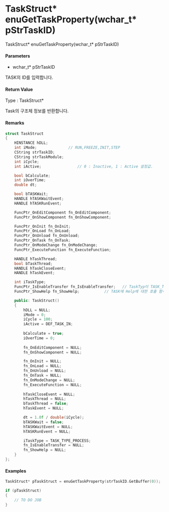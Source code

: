 # TaskStruct\* enuGetTaskProperty\(wchar\_t\* pStrTaskID\)

TaskStruct\* enuGetTaskProperty\(wchar\_t\* pStrTaskID\)

#### Parameters

* wchar\_t\* pStrTaskID

TASK의 ID를 입력합니다.

#### Return Value

Type : TaskStruct\*

Task의 구조체 정보를 반환합니다.

#### Remarks

```cpp
struct TaskStruct
{
	HINSTANCE hDLL;
	int iMode;				// RUN,FREEZE,INIT,STEP
	CString strTaskID;
	CString strTaskModule;
	int iCycle;
	int iActive;				// 0 : Inactive, 1 : Active 설정값.

	bool bCalculate;
	int iOverTime;
	double dt;				

	bool bTASKWait;			
	HANDLE hTASKWaitEvent;		
	HANDLE hTASKRunEvent;		

	FuncPtr_OnEditComponent fn_OnEditComponent;
	FuncPtr_OnShowComponent fn_OnShowComponent;

	FuncPtr_OnInit fn_OnInit;
	FuncPtr_OnLoad fn_OnLoad;
	FuncPtr_OnUnload fn_OnUnload;
	FuncPtr_OnTask fn_OnTask;
	FuncPtr_OnModeChange fn_OnModeChange;
	FuncPtr_ExecuteFunction fn_ExecuteFunction;

	HANDLE hTaskThread;
	bool bTaskThread;
	HANDLE hTaskCloseEvent;
	HANDLE hTaskEvent;

	int iTaskType;									
	FuncPtr_IsEnableTransfer fn_IsEnableTransfer;	// TaskTyp이 TASK_TYPE_COMPONENT인경우, 연결선이 연결가능한지를 체크하는 함수.
	FuncPtr_ShowHelp fn_ShowHelp;			// TASK에 Help에 대한 호출 함수

	public: TaskStruct()
	{
		hDLL = NULL;
		iMode = 0;
		iCycle = 100;
		iActive = DEF_TASK_IN;
	
		bCalculate = true;
		iOverTime = 0;
	
		fn_OnEditComponent = NULL;		
		fn_OnShowComponent = NULL;		

		fn_OnInit = NULL;
		fn_OnLoad = NULL;
		fn_OnUnload = NULL;
		fn_OnTask = NULL;
		fn_OnModeChange = NULL;
		fn_ExecuteFunction = NULL;
	
		hTaskCloseEvent = NULL;
		hTaskThread = NULL;
		bTaskThread = false;
		hTaskEvent = NULL;

		dt = 1.0f / double(iCycle);		
		bTASKWait = false;				
		hTASKWaitEvent = NULL;			
		hTASKRunEvent = NULL;			

		iTaskType = TASK_TYPE_PROCESS;	
		fn_IsEnableTransfer = NULL;	
		fn_ShowHelp = NULL;		
	}
};

```

#### Examples

```cpp
TaskStruct* pTaskStruct = enuGetTaskProperty(strTaskID.GetBuffer(0));

if (pTaskStruct)
{
	// TO DO JOB
}
```



